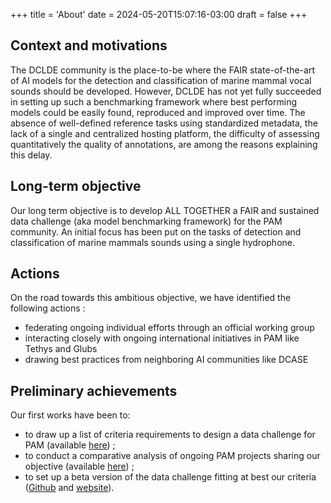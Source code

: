 +++
title = 'About'
date = 2024-05-20T15:07:16-03:00
draft = false
+++

## Context and motivations

The DCLDE community is the place-to-be where the FAIR state-of-the-art of AI models for the detection and classification of marine mammal vocal sounds should be developed. However, DCLDE has not yet fully succeeded in setting up such a benchmarking framework where best performing models could be easily found, reproduced and improved over time. The absence of well-defined reference tasks using standardized metadata, the lack of a single and centralized hosting platform, the difficulty of assessing quantitatively the quality of annotations, are among the reasons explaining this delay.

## Long-term objective

Our long term objective is to develop ALL TOGETHER a FAIR and sustained data challenge (aka model benchmarking framework) for the PAM community. An initial focus has been put on the tasks of detection and classification of marine mammals sounds using a single hydrophone.

## Actions 

On the road towards this ambitious objective, we have identified the following actions :

- federating ongoing individual efforts through an official working group 
- interacting closely with ongoing international initiatives in PAM like Tethys and Glubs
- drawing best practices from neighboring AI communities like DCASE

## Preliminary achievements 

Our first works have been to:

- to draw up a list of criteria requirements to design a data challenge for PAM (available [here](https://docs.google.com/document/d/1HhDM2EMarpssmFlC9bBzf47uhxh0NjBTSyirhpJQwjM/edit)) ;
- to conduct a comparative analysis of ongoing PAM projects sharing our objective (available [here](https://docs.google.com/document/d/1HhDM2EMarpssmFlC9bBzf47uhxh0NjBTSyirhpJQwjM/edit)) ;
- to set up a beta version of the data challenge fitting at best our criteria ([Github](https://github.com/PAM-challenge-beta) and [website](https://pam-challenge-beta.github.io/website/)). 


